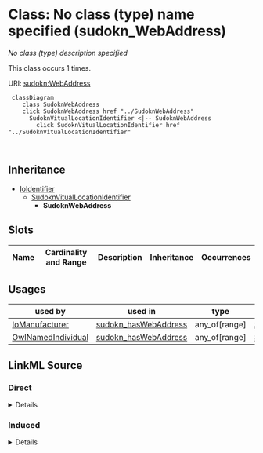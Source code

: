 

# Class: No class (type) name specified (sudokn_WebAddress)


_No class (type) description specified_






This class occurs 1 times.


URI: [sudokn:WebAddress](http://asu.edu/semantics/SUDOKN/WebAddress)






```mermaid
 classDiagram
    class SudoknWebAddress
    click SudoknWebAddress href "../SudoknWebAddress"
      SudoknVitualLocationIdentifier <|-- SudoknWebAddress
        click SudoknVitualLocationIdentifier href "../SudoknVitualLocationIdentifier"
      
      
```





## Inheritance
* [IoIdentifier](../classes/IoIdentifier.md)
    * [SudoknVitualLocationIdentifier](../classes/SudoknVitualLocationIdentifier.md)
        * **SudoknWebAddress**



## Slots

| Name | Cardinality and Range | Description | Inheritance | Occurrences |
| ---  | --- | --- | --- | --- |





## Usages

| used by | used in | type | used |
| ---  | --- | --- | --- |
| [IoManufacturer](../classes/IoManufacturer.md) | [sudokn_hasWebAddress](../slots/sudokn_hasWebAddress.md) | any_of[range] | [SudoknWebAddress](../classes/SudoknWebAddress.md) |
| [OwlNamedIndividual](../classes/OwlNamedIndividual.md) | [sudokn_hasWebAddress](../slots/sudokn_hasWebAddress.md) | any_of[range] | [SudoknWebAddress](../classes/SudoknWebAddress.md) |











## LinkML Source

<!-- TODO: investigate https://stackoverflow.com/questions/37606292/how-to-create-tabbed-code-blocks-in-mkdocs-or-sphinx -->

### Direct

<details>

```yaml
name: sudokn_WebAddress
conforms_to: No schema conformance document specified
annotations:
  count:
    tag: count
    value: 1
description: No class (type) description specified
title: No class (type) name specified
from_schema: sudokn-kg
rank: 1000
is_a: sudokn_VitualLocationIdentifier
class_uri: sudokn:WebAddress

```
</details>

### Induced

<details>

```yaml
name: sudokn_WebAddress
conforms_to: No schema conformance document specified
annotations:
  count:
    tag: count
    value: 1
description: No class (type) description specified
title: No class (type) name specified
from_schema: sudokn-kg
rank: 1000
is_a: sudokn_VitualLocationIdentifier
class_uri: sudokn:WebAddress

```
</details>
